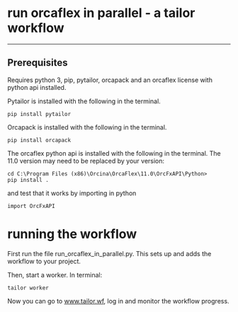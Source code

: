 
# run orcaflex in parallel - a tailor workflow
------------

## Prerequisites

Requires python 3, pip, pytailor, orcapack and an orcaflex license with python api installed. 

Pytailor is installed with the following in the terminal.

```
pip install pytailor
```

Orcapack is installed with the following in the terminal.

```
pip install orcapack
```

The orcaflex python api is installed with the following in the terminal. 
The 11.0 version may need to be replaced by your version:
```
cd C:\Program Files (x86)\Orcina\OrcaFlex\11.0\OrcFxAPI\Python>
pip install .
```
and test that it works by importing in python
```
import OrcFxAPI
```

# running the workflow

First run the file run_orcaflex_in_parallel.py. 
This sets up and adds the workflow to your project.

Then, start a worker.
In terminal:

```
tailor worker
```

Now you can go to www.tailor.wf, log in and monitor the workflow progress.
